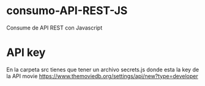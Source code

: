# consumo-API-REST-JS
Consume de API REST con Javascript
# API key
En la carpeta src tienes que tener un archivo secrets.js donde esta la key de la API movie https://www.themoviedb.org/settings/api/new?type=developer
